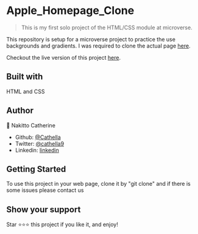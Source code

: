 # Apple_Homepage_Clone

> This is my first solo project of the HTML/CSS module at microverse.

This repository is setup for a microverse project to practice the use backgrounds and gradients. I was required to clone the actual page [here](https://web.archive.org/web/20140301004610/http://www.apple.com/).

Checkout the live version of this project [here](https://raw.githack.com/Cathella/Apple_Homepage_Clone/feature-header/index.html).

## Built with
HTML and CSS

## Author
👤 Nakitto Catherine
- Github: [@Cathella](https://github.com/Cathella)
- Twitter: [@cathella9](https://twitter.com/cathella9)
- Linkedin: [linkedin](https://www.linkedin.com/in/catherine-nakitto-51ba2a40/)

## Getting Started
To use this project in your web page, clone it by "git clone" and if there is some issues please contact us

## Show your support
Star ⭐️⭐️⭐️ this project if you like it, and enjoy!
